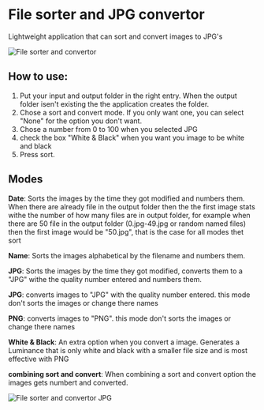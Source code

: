 # File sorter and JPG convertor
Lightweight application that can sort and convert images to JPG's

![File sorter and convertor](https://github.com/JohannesBOZZ/File-sorter-and-convertor/assets/95292913/07765a88-8e82-40fa-8174-f090c371a108)


## How to use:

1. Put your input and output folder in the right entry. When the output folder isen't existing the the application creates the folder.
2. Chose a sort and convert mode. If you only want one, you can select "None" for the option you don't want.
3. Chose a number from 0 to 100 when you selected JPG
4. check the box "White & Black" when you want you image to be white and black
5. Press sort.

## Modes

**Date**: Sorts the images by the time they got modified and numbers them. When there are already file in the output folder then the the first image stats withe the number of how many files are in output folder, for example when there are 50 file in the output folder (0.jpg-49.jpg or random named files) then the first image would be "50.jpg", that is the case for all modes thet sort

**Name**: Sorts the images alphabetical by the filename and numbers them.

**JPG**: Sorts the images by the time they got modified, converts them to a "JPG" withe the quality number entered and numbers them.

**JPG**: converts images to "JPG" with the quality number entered. this mode don't sorts the images or change there names

**PNG**: converts images to "PNG". this mode don't sorts the images or change there names

**White & Black**: An extra option when you convert a image. Generates a Luminance that is only white and black with a smaller file size and is most effective with PNG

**combining sort and convert**: When combining a sort and convert option the images gets numbert and converted.

![File sorter and convertor JPG](https://github.com/JohannesBOZZ/File-sorter-and-convertor/assets/95292913/c1e0a908-9571-464f-9f10-acd93ee30ec7)

